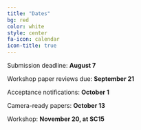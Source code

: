 ```yaml
---
title: "Dates"
bg: red
color: white
style: center
fa-icon: calendar
icon-title: true
---
```


Submission deadline: **August 7**

Workshop paper reviews due: **September 21**

Acceptance notifications: **October 1**

Camera-ready papers: **October 13**

Workshop: **November 20, at SC15**
